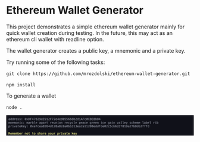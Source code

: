 # Ethereum Wallet Generator

This project demonstrates a simple ethereum wallet generator mainly for quick wallet creation during testing.
In the future, this may act as an ethereum cli wallet with readline option.

The wallet generator creates a public key, a mnemonic and a private key.

Try running some of the following tasks:

```shell
git clone https://github.com/mrozdolski/ethereum-wallet-generator.git
```

```shell
npm install
```

To generate a wallet

```shell
node .
```
![img](img.png)
